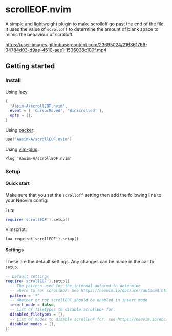scrollEOF.nvim
==============
A simple and lightweight plugin to make scrolloff go past the end of the file. It uses the value of `scrolloff` to determine the amount of blank space to mimic the behaviour of scrolloff.

https://user-images.githubusercontent.com/23695024/216361766-34784d03-d9ae-4510-aee1-1536038c100f.mp4

Getting started
---------------
### Install

Using [lazy](https://github.com/folke/lazy.nvim)
```lua
{
  'Aasim-A/scrollEOF.nvim',
  event = { 'CursorMoved', 'WinScrolled' },
  opts = {},
}
```

Using [packer](https://github.com/wbthomason/packer.nvim):
```lua
use('Aasim-A/scrollEOF.nvim')
```

Using [vim-plug](https://github.com/junegunn/vim-plug):
```vim
Plug 'Aasim-A/scrollEOF.nvim'
```

### Setup
#### Quick start
Make sure that you set the `scrolloff` setting then add the following line to your Neovim config:

Lua:
```lua
require('scrollEOF').setup()
```
Vimscript:
```vim
lua require('scrollEOF').setup()
```
#### Settings
These are the default settings. Any changes can be made in the call to `setup`.
```lua
-- Default settings
require('scrollEOF').setup({
  -- The pattern used for the internal autocmd to determine
  -- where to run scrollEOF. See https://neovim.io/doc/user/autocmd.html#autocmd-pattern
  pattern = '*'
  -- Whether or not scrollEOF should be enabled in insert mode
  insert_mode = false,
  -- List of filetypes to disable scrollEOF for.
  disabled_filetypes = {},
  -- List of modes to disable scrollEOF for. see https://neovim.io/doc/user/builtin.html#mode()
  disabled_modes = {},
})
```
